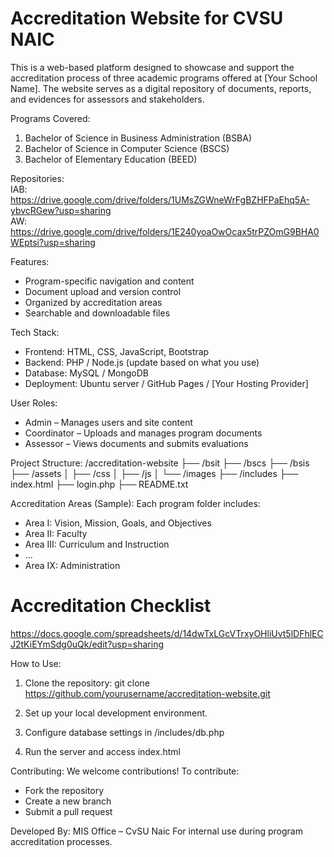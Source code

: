 # Accreditation Website for CVSU NAIC

This is a web-based platform designed to showcase and support the accreditation process of three academic programs offered at [Your School Name]. The website serves as a digital repository of documents, reports, and evidences for assessors and stakeholders.

Programs Covered:
1. Bachelor of Science in Business Administration (BSBA)
2. Bachelor of Science in Computer Science (BSCS)
3. Bachelor of Elementary Education (BEED)

Repositories:<br>
IAB: https://drive.google.com/drive/folders/1UMsZGWneWrFgBZHFPaEhq5A-ybvcRGew?usp=sharing<br>
AW: https://drive.google.com/drive/folders/1E240yoaOwOcax5trPZOmG9BHA0WEptsi?usp=sharing

Features:
- Program-specific navigation and content
- Document upload and version control
- Organized by accreditation areas 
- Searchable and downloadable files

Tech Stack:
- Frontend: HTML, CSS, JavaScript, Bootstrap
- Backend: PHP / Node.js (update based on what you use)
- Database: MySQL / MongoDB
- Deployment: Ubuntu server / GitHub Pages / [Your Hosting Provider]

User Roles:
- Admin – Manages users and site content
- Coordinator – Uploads and manages program documents
- Assessor – Views documents and submits evaluations

Project Structure:
/accreditation-website
├── /bsit
├── /bscs
├── /bsis
├── /assets
│   ├── /css
│   ├── /js
│   └── /images
├── /includes
├── index.html
├── login.php
├── README.txt

Accreditation Areas (Sample):
Each program folder includes:
- Area I: Vision, Mission, Goals, and Objectives
- Area II: Faculty
- Area III: Curriculum and Instruction
- ...
- Area IX: Administration


# Accreditation Checklist
https://docs.google.com/spreadsheets/d/14dwTxLGcVTrxyOHliUvt5lDFhlECJ2tKiEYmSdg0uQk/edit?usp=sharing




How to Use:
1. Clone the repository:
   git clone https://github.com/yourusername/accreditation-website.git

2. Set up your local development environment.

3. Configure database settings in /includes/db.php

4. Run the server and access index.html

Contributing:
We welcome contributions! To contribute:
- Fork the repository
- Create a new branch
- Submit a pull request

Developed By:
MIS Office – CvSU Naic
For internal use during program accreditation processes.
